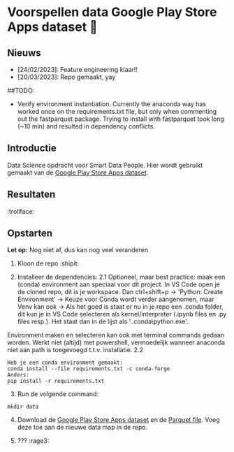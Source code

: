 # Voorspellen data Google Play Store Apps dataset :construction_worker:

## Nieuws
- [24/02/2023]: Feature engineering klaar!!
- [20/03/2023]: Repo gemaakt, yay

##TODO:
- Verify environment instantiation. Currently the anaconda way has worked once on the requirements.txt file, but only when commenting out the fastparquet package. Trying to install with fastparquet took long (~10 min) and resulted in dependency conflicts.

## Introductie
Data Science opdracht voor Smart Data People. Hier wordt gebruikt gemaakt van de [Google Play Store Apps dataset](https://www.kaggle.com/datasets/gauthamp10/google-playstore-apps). 

## Resultaten

:trollface:

## Opstarten

**Let op:** Nog niet af, dus kan nog veel veranderen

1. Kloon de repo :shipit:

2. Installeer de dependencies:
2.1 Optioneel, maar best practice:
maak een (conda) environment aan speciaal voor dit project.
In VS Code open je de cloned repo, dit is je workspace. Dan ctrl+shift+p -> 'Python: Create Environment' -> Keuze voor Conda wordt verder aangenomen, maar Venv kan ook -> Als het goed is staat er nu in je repo een .conda folder, dit kun je in VS Code selecteren als kernel/interpreter (.ipynb files en .py files resp.). Het staat dan in de lijst als '.\.conda\python.exe'.

Environment maken en selecteren kan ook met terminal commands gedaan worden. Werkt niet (altijd) met powershell, vermoedelijk wanneer anaconda niet aan path is toegevoegd t.t.v. installatie.
2.2
```
Heb je een conda environment gemaakt:
conda install --file requirements.txt -c conda-forge
Anders:
pip install -r requirements.txt
```
3. Run de volgende command:
```
mkdir data
```
4. Download de [Google Play Store Apps dataset](https://www.kaggle.com/datasets/gauthamp10/google-playstore-apps) en de [Parquet file](https://drive.google.com/drive/folders/1Yus7axpUms3iB6brn6_JRfAFDnkLTGeG). Voeg deze toe aan de nieuwe data map in de repo.

5. ??? :rage3:
